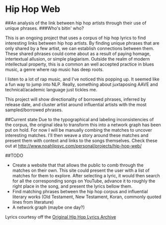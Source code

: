 # Hip Hop Web

##An analysis of the link between hip hop artists through their use of unique phrases.
###Who's bitin' who?

This is an ongoing project that uses a corpus of hip hop lyrics to find interesting links between hip hop artists.  By finding unique phrases that are only shared by a few artist, we can establish connections between them.  These shared phrases could come about as a result of paying homage, intertextual allusion, or simple plagiarism. Outside the realm of modern intellectual property, this is a common an well accepted practice in blues music, a genre where rap music has deep roots.

I listen to a lot of rap music, and I've noticed this popping up. It seemed like a fun way to jump into NLP. Really, something about juxtaposing AAVE and technical/academic language just tickles me.

This project will show directionality of borrowed phrases, inferred by release date, and cluster artist around influential artists with the most sampled/borrowed phrases.

##Current state
Due to the typographical and labeling inconsistencies of the corpus, the original idea to transform this into a network graph has been put on hold.  For now I will be manually combing the matches to uncover interesting matches.  I'll then weave a story around these matches and present them with context and links to the songs themselves. Check these out at http://www.noahlipsyc.com/personal/projects/hip-hop-web/ 

##TODO
* Create a website that that allows the public to comb through the matches on their own.  This site could present the user with a list of matches for them to explore.  After selecting a lyric, it would then search for all the corresponding songs on YouTube, advance it to roughly the right place in the song, and present the lyrics bellow them. 
* Find matching phrases between the hip hop corpus and influential literary works (Old Testament, New Testament, Koran, commonly quoted lines from literature)
* A network graph (maybe one day?)

Lyrics courtesy off the [Original Hip Hop Lyrics Archive](www.ohhla.com)
